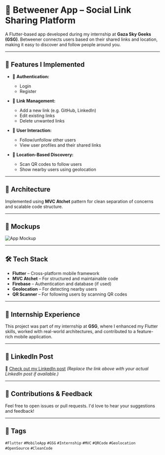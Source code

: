 # 📲 Betweener App – Social Link Sharing Platform

A Flutter-based app developed during my internship at **Gaza Sky Geeks (GSG)**. Betweener connects users based on their shared links and location, making it easy to discover and follow people around you.

---

## 🔧 Features I Implemented

- 🔐 **Authentication:**
  - Login
  - Register

- 🔗 **Link Management:**
  - Add a new link (e.g. GitHub, LinkedIn)
  - Edit existing links
  - Delete unwanted links

- 👥 **User Interaction:**
  - Follow/unfollow other users
  - View user profiles and their shared links

- 📍 **Location-Based Discovery:**
  - Scan QR codes to follow users
  - Show nearby users using geolocation

---

## 🧩 Architecture

Implemented using **MVC Atchet** pattern for clean separation of concerns and scalable code structure.

---

## 📸 Mockups

![App Mockup](mockup.png) <!-- Replace this with your actual mockup file -->

---

## 🛠 Tech Stack

- **Flutter** – Cross-platform mobile framework
- **MVC Atchet** – For structured and maintainable code
- **Firebase** – Authentication and database (if used)
- **Geolocation** – For detecting nearby users
- **QR Scanner** – For following users by scanning QR codes

---

## 🌟 Internship Experience

This project was part of my internship at **GSG**, where I enhanced my Flutter skills, worked with real-world architectures, and contributed to a feature-rich mobile application.

---

## 📎 LinkedIn Post

🔗 [Check out my LinkedIn post](https://www.linkedin.com/feed/update/urn:li:activity:7327654528042860546/)
_(Replace the link above with your actual LinkedIn post if available.)_

---

## 🤝 Contributions & Feedback

Feel free to open issues or pull requests. I'd love to hear your suggestions and feedback!

---

## 📌 Tags

`#Flutter` `#MobileApp` `#GSG` `#Internship` `#MVC` `#QRCode` `#Geolocation` `#OpenSource` `#CleanCode`
